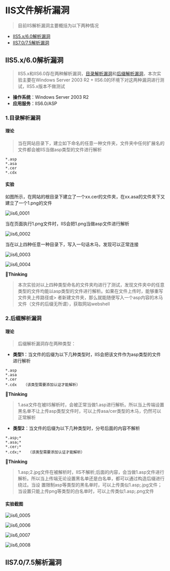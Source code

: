 # IIS文件解析漏洞

> 目前IIS解析漏洞主要概括为以下两种情况

- [IIS5.x/6.0解析漏洞](#iis5x60解析漏洞)
- [IIS7.0/7.5解析漏洞](#iis7075解析漏洞)

## IIS5.x/6.0解析漏洞

> IIS5.x和IIS6.0存在两种解析漏洞，[目录解析漏洞](#1目录解析漏洞)和[后缀解析漏洞](#2后缀解析漏洞)，本次实验主要在Windows Server 2003 R2 + IIS6.0的环境下对这两种漏洞进行测试，IIS5.x版本不做测试

- **操作系统**：Windows Server 2003 R2
- **应用服务**：IIS6.0/ASP

### 1.目录解析漏洞

#### 理论

> 当在网站目录下，建立如下命名的任意一种文件夹，文件夹中任何扩展名的文件都会被IIS当做asp类型的文件进行解析

```
*.asp
*.asa
*.cer
*.cdx
```

#### 实验

如图所示，在网站的根目录下建立了一个xx.cer的文件夹，在xx.asa的文件夹下又建立了一个1.png的文件

![iis6_0001](https://github.com/GHlyanin/File-parsing-vulnerability/blob/master/IIS/iis6_0001.PNG)

当在页面执行1.png文件时，IIS会把1.png当做asp文件进行解析

![iis6_0002](https://github.com/GHlyanin/File-parsing-vulnerability/blob/master/IIS/iis6_0002.PNG)

当在以上四种任意一种目录下，写入一句话木马，发现可以正常连接

![iis6_0003](https://github.com/GHlyanin/File-parsing-vulnerability/blob/master/IIS/iis6_0003.PNG)

![iis6_0004](https://github.com/GHlyanin/File-parsing-vulnerability/blob/master/IIS/iis6_0004.PNG)

:pencil:**Thinking**

> 本次实验对以上四种类型命名的文件夹均进行了测试，发现文件夹中的任意类型的文件均能以asp类型的文件进行解析。如果在文件上传时，能够重写文件夹上传路径或> 者新建文件夹，那么就能随便写入一个asp内容的木马文件（文件的后缀无所谓），获取网站webshell

### 2.后缀解析漏洞

#### 理论

> 后缀解析漏洞存在两种类型：

- **类型1**：当文件的后缀为以下几种类型时，IIS会把该文件作为asp类型的文件进行解析

```
*.asp
*.asa
*.cer
*.cdx   （该类型需要添加认证才能解析）
```

:pencil:**Thinking**

> 1.asa文件在被IIS解析时，会被正常当做1.asp进行解析。所以当上传端设置黑名单不让上传asp类型文件时，可以上传asa/cer类型的木马，仍然可以正常解析

- **类型2**：当文件的后缀为以下几种类型时，分号后面的内容不解析

```
*.asp;*
*.asa;*
*.cer;*
*.cdx;*   （该类型需要添加认证才能解析）
```

:pencil:**Thinking**

> 1.asp;2.jpg文件在被解析时，IIS不解析;后面的内容，会当做1.asp文件进行解析。所以当上传端无论设置黑名单还是白名单，都可以通过构造后缀进行绕过。当设
> 置限制asp等类型的黑名单时，可以上传类似1.asp;.jpg文件；当设置只能上传png等类型的白名单时，可以上传类似1.asp;.png文件

#### 实验截图

![iis6_0005](https://github.com/GHlyanin/File-parsing-vulnerability/blob/master/IIS/iis6_0005.PNG)

![iis6_0006](https://github.com/GHlyanin/File-parsing-vulnerability/blob/master/IIS/iis6_0006.PNG)

![iis6_0007](https://github.com/GHlyanin/File-parsing-vulnerability/blob/master/IIS/iis6_0007.PNG)

![iis6_0008](https://github.com/GHlyanin/File-parsing-vulnerability/blob/master/IIS/iis6_0008.PNG)

## IIS7.0/7.5解析漏洞

> 





















